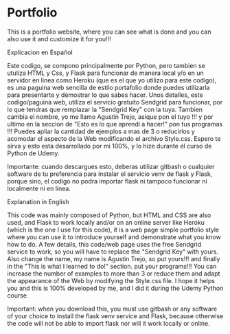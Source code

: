 # Portfolio
This is a portfolio website, where you can see what is done and you can also use it and customize it for you!!!


Explicacion en Español

Este codigo, se compono principalmente por Python, pero tambien se utuliza HTML y Css, y Flask para funcionar de manera local y/o en un servidor en linea como Heroku (que es el que yo utilizo para este codigo), es una paguina web sencilla de estilo portafolio donde puedes utilizarla para presentarte y demostrar lo que sabes hacer. Unos detalles, este codigo/paguina web, utiliza el servicio gratuito Sendgrid para funcionar, por lo que tendras que remplazar la "Sendgrid Key" con la tuya. Tambien cambia el nombre, yo me llamo Agustin Trejo, asique pon el tuyo !!! y por ultimo en la seccion de "Esto es lo que aprendi a hacer!" pon tus programas !!! Puedes apliar la cantidad de ejemplos a mas de 3 o reducirlos y acomodar el aspecto de la Web modificando el archivo Style.css. Espero te sirva y esto esta desarrollado por mi 100%, y lo hize durante el curso de Python de Udemy.

Importante: cuando descargues esto, deberas utilizar gitbash o cualquier software de tu preferencia para instalar el servicio venv de flask y Flask, porque sino, el codigo no podra importar flask ni tampoco funcionar ni localmente ni en linea.

Explanation in English

This code was mainly composed of Python, but HTML and CSS are also used, and Flask to work locally and/or on an online server like Heroku (which is the one I use for this code), it is a web page simple portfolio style where you can use it to introduce yourself and demonstrate what you know how to do. A few details, this code/web page uses the free Sendgrid service to work, so you will have to replace the "Sendgrid Key" with yours. Also change the name, my name is Agustin Trejo, so put yours!!! and finally in the "This is what I learned to do!" section. put your programs!!! You can increase the number of examples to more than 3 or reduce them and adapt the appearance of the Web by modifying the Style.css file. I hope it helps you and this is 100% developed by me, and I did it during the Udemy Python course.

Important: when you download this, you must use gitbash or any software of your choice to install the flask venv service and Flask, because otherwise the code will not be able to import flask nor will it work locally or online.
